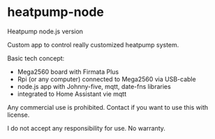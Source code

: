 # heatpump-node
Heatpump node.js version

Custom app to control really customized heatpump system.

Basic tech concept:
- Mega2560 board with Firmata Plus
- Rpi (or any computer) connected to Mega2560 via USB-cable
- node.js app with Johnny-five, mqtt, date-fns libraries
- integrated to Home Assistant vie mqtt


Any commercial use is prohibited. 
Contact if you want to use this with license.

I do not accept any responsibility for use.
No warranty. 
